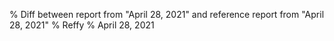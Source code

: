 % Diff between report from "April 28, 2021" and reference report from "April 28, 2021"
% Reffy
% April 28, 2021


